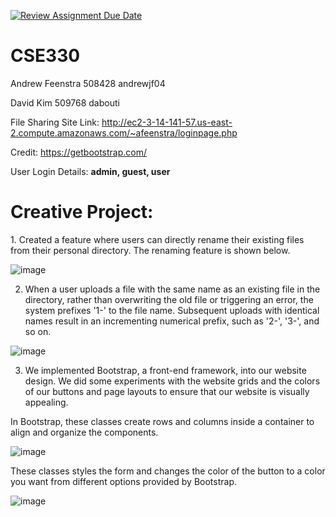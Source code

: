 [![Review Assignment Due Date](https://classroom.github.com/assets/deadline-readme-button-24ddc0f5d75046c5622901739e7c5dd533143b0c8e959d652212380cedb1ea36.svg)](https://classroom.github.com/a/TxSeEQdJ)
# CSE330
Andrew Feenstra 508428 andrewjf04

David Kim 509768 dabouti

File Sharing Site Link: http://ec2-3-14-141-57.us-east-2.compute.amazonaws.com/~afeenstra/loginpage.php

Credit: https://getbootstrap.com/

User Login Details: <b> admin, guest, user </b>

<h1>Creative Project:</h1>
1. Created a feature where users can directly rename their existing files from their personal directory. The renaming feature is shown below.
   
   ![image](https://github.com/cse330-spring-2024/module2-group-508428-509768/assets/112195598/3730d8ee-e817-4235-91bb-74a88cb46d8e)

2. When a user uploads a file with the same name as an existing file in the directory, rather than overwriting the old file or triggering an error, the system prefixes '1-' to the file name. Subsequent uploads with identical names result in an incrementing numerical prefix, such as '2-', '3-', and so on.

![image](https://github.com/cse330-spring-2024/module2-group-508428-509768/assets/112195598/d6a70964-5dd2-46ca-94ee-c5ead28d3c6b)
  
3. We implemented Bootstrap, a front-end framework, into our website design. We did some experiments with the website grids and the colors of our buttons and page layouts to ensure that our website is visually appealing.

In Bootstrap, these classes create rows and columns inside a container to align and organize the components. 

![image](https://github.com/cse330-spring-2024/module2-group-508428-509768/assets/112195598/a429ee76-39b0-4933-af47-4697809186bd)

These classes styles the form and changes the color of the button to a color you want from different options provided by Bootstrap. 

![image](https://github.com/cse330-spring-2024/module2-group-508428-509768/assets/112195598/567bdfb5-f815-4d64-8c1c-dd14d54a2426)





   
